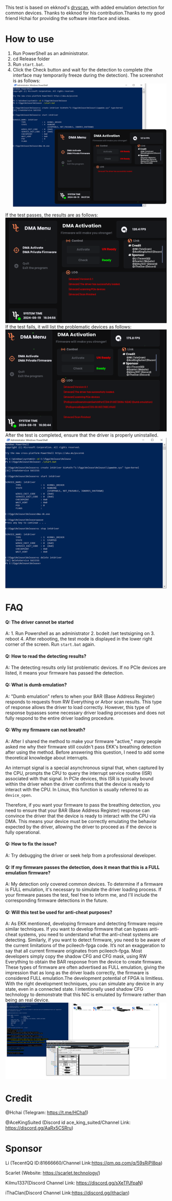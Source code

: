 This test is based on ekknod's [drvscan](https://github.com/ekknod/drvscan), with added emulation detection for common devices. Thanks to ekknod for his contribution.Thanks to my good friend Hchai for providing the software interface and ideas.
# How to use
1. Run PowerShell as an administrator.
2. cd Release folder
3. Run `start.bat`.
4. Click the Check button and wait for the detection to complete (the interface may temporarily freeze during the detection).
The screenshot is as follows:
![[./images/capture.png]](./images/capture.png)

If the test passes, the results are as follows:
![[./images/pass.png]](./images/pass.png)
If the test fails, it will list the problematic devices as follows:
![[./images/fail.png]](./images/fail.png)
After the test is completed, ensure that the driver is properly uninstalled.
![[./images/exit.png]](./images/exit.png)

# FAQ
#### Q: The driver cannot be started
A: 1. Run Powershell as an administrator
   2. bcdeit /set testsigning on
   3. reboot
   4. After rebooting, the test mode is displayed in the lower right corner of the screen. Run `start.bat` again.
#### Q: How to read the detecting results?
A: The detecting results only list problematic devices. If no PCIe devices are listed, it means your firmware has passed the detection.
#### Q: What is dumb emulation?
A: "Dumb emulation" refers to when your BAR (Base Address Register) responds to requests from RW Everything or Arbor scan results. This type of response allows the  driver to load correctly. However, this type of response bypasses some necessary driver loading processes and does not fully respond to the entire driver loading procedure.
#### Q: Why my firmawre can not breath?
A: After I shared the method to make your firmware "active," many people asked me why their firmware still couldn't pass EKK's breathing detection after using the method. Before answering this question, I need to add some theoretical knowledge about interrupts.

An interrupt signal is a special asynchronous signal that, when captured by the CPU, prompts the CPU to query the interrupt service routine (ISR) associated with that signal. In PCIe devices, this ISR is typically bound within the driver when the driver confirms that the device is ready to interact with the CPU. In Linux, this function is usually referred to as `device_open`.

Therefore, if you want your firmware to pass the breathing detection, you need to ensure that your BAR (Base Address Register) response can convince the driver that the device is ready to interact with the CPU via DMA. This means your device must be correctly emulating the behavior expected by the driver, allowing the driver to proceed as if the device is fully operational.
#### Q: How to fix the issue?
A: Try debugging the driver or seek help from a professional developer.
#### Q: If my firmware passes the detection, does it mean that this is a FULL emulation firmware?
A: My detection only covered common devices. To determine if a firmware is FULL emulation, it's necessary to simulate the driver loading process. If your firmware passes the test, feel free to inform me, and I'll include the corresponding firmware detections in the future.
#### Q: Will this test be used for anti-cheat purposes?
A: As EKK mentioned, developing firmware and detecting firmware require similar techniques. If you want to develop firmware that can bypass anti-cheat systems, you need to understand what the anti-cheat systems are detecting. Similarly, if you want to detect firmware, you need to be aware of the current limitations of the pcileech-fpga code. It’s not an exaggeration to say that all current firmware originates from pcileech-fpga. Most developers simply copy the shadow CFG and CFG mask, using RW Everything to obtain the BAR response from the device to create firmware. These types of firmware are often advertised as FULL emulation, giving the impression that as long as the driver loads correctly, the firmware is considered FULL emulation.The development potential of FPGA is limitless. With the right development techniques, you can simulate any device in any state, even in a connected state. I intentionally used shadow CFG technology to demonstrate that this NIC is emulated by firmware rather than being an real device.
![[./images/nic.png]](./images/nic.png)
# Credit
@Hchai (Telegram: https://t.me/HCha1)

@AceKingSuited (Discord id ace_king_suited/Channel Link: https://discord.gg/AaRx5CSRru)

# Sponsor
Li (TecentQQ ID:81666660/Channel Link:https://qm.qq.com/q/59sRjPI8pa)

Scarlet (Website: https://scarlet.technology/)

Kilmu1337(Discord Channel Link: https://discord.gg/sXeTPJfpaN)

iThaClan(Discord Channel Link:https://discord.gg/ithaclan)
